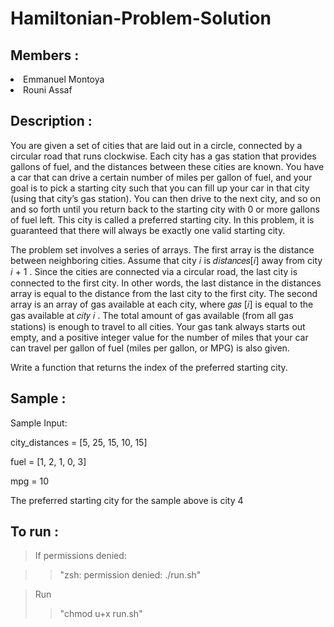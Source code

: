 # Hamiltonian-Problem-Solution

## Members :

<li>Emmanuel Montoya</li>
<li>Rouni Assaf</li>


## Description :

You are given a set of cities that are laid out in a circle, connected by a circular road that
runs clockwise. Each city has a gas station that provides gallons of fuel, and the
distances between these cities are known. You have a car that can drive a certain
number of miles per gallon of fuel, and your goal is to pick a starting city such that you
can fill up your car in that city (using that city’s gas station). You can then drive to the
next city, and so on and so forth until you return back to the starting city with 0 or more
gallons of fuel left. This city is called a preferred starting city. In this problem, it is
guaranteed that there will always be exactly one valid starting city.

The problem set involves a series of arrays. The first array is the distance between
neighboring cities. Assume that city 𝑖 is 𝑑𝑖𝑠𝑡𝑎𝑛𝑐𝑒𝑠[𝑖] away from city 𝑖 + 1 . Since the cities
are connected via a circular road, the last city is connected to the first city. In other
words, the last distance in the distances array is equal to the distance from the last city to
the first city. The second array is an array of gas available at each city, where 𝑔𝑎𝑠 [𝑖] is
equal to the gas available at 𝑐𝑖𝑡𝑦 𝑖 . The total amount of gas available (from all gas
stations) is enough to travel to all cities. Your gas tank always starts out empty, and a
positive integer value for the number of miles that your car can travel per gallon of fuel
(miles per gallon, or MPG) is also given.


Write a function that returns the index of the preferred starting city.

## Sample :

Sample Input:

city_distances = [5, 25, 15, 10, 15]

fuel = [1, 2, 1, 0, 3]

mpg = 10

The preferred starting city for the sample above is city 4

## To run :
> If permissions denied:

> > "zsh: permission denied: ./run.sh"

> Run
> > "chmod u+x run.sh"
